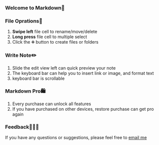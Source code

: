 
### Welcome to Markdown👏

### File Oprations📒

1. **Swipe left** file cell to rename/move/delete
2. **Long press** file cell to multiple select
3. Click the ➕ button to create files or folders

### Write Note✏️

1. Slide the edit view left can quick preview your note
2. The keyboard bar can help you to insert link or image, and format text
3. keyboard bar is scrollable

### Markdown Pro🛍️

1. Every purchase can unlock all features
2. If you have purchased on other devices, restore purchase can get pro again

### Feedback👨🏻‍💻

If you have any questions or suggestions, please feel free to [email me](mailto:zhubingcheng.dev@gmail.com)

